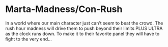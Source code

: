 # Marta-Madness/Con-Rush
In a world where our main character just can’t seem to beat the crowd. 
The rush hour madness will drive them to push beyond their limits PLUS ULTRA as the clock runs down. 
To make it to their favorite panel they will have to fight to the very end…

